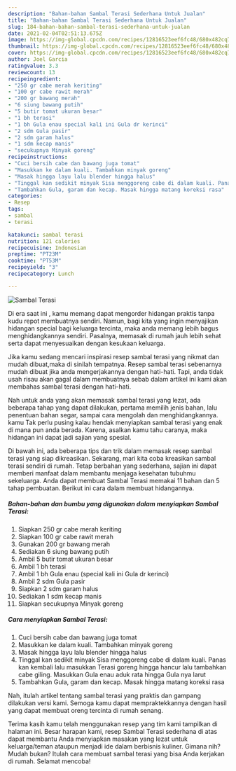 ```yaml
---
description: "Bahan-bahan Sambal Terasi Sederhana Untuk Jualan"
title: "Bahan-bahan Sambal Terasi Sederhana Untuk Jualan"
slug: 184-bahan-bahan-sambal-terasi-sederhana-untuk-jualan
date: 2021-02-04T02:51:13.675Z
image: https://img-global.cpcdn.com/recipes/12816523eef6fc48/680x482cq70/sambal-terasi-foto-resep-utama.jpg
thumbnail: https://img-global.cpcdn.com/recipes/12816523eef6fc48/680x482cq70/sambal-terasi-foto-resep-utama.jpg
cover: https://img-global.cpcdn.com/recipes/12816523eef6fc48/680x482cq70/sambal-terasi-foto-resep-utama.jpg
author: Joel Garcia
ratingvalue: 3.3
reviewcount: 13
recipeingredient:
- "250 gr cabe merah keriting"
- "100 gr cabe rawit merah"
- "200 gr bawang merah"
- "6 siung bawang putih"
- "5 butir tomat ukuran besar"
- "1 bh terasi"
- "1 bh Gula enau special kali ini Gula dr kerinci"
- "2 sdm Gula pasir"
- "2 sdm garam halus"
- "1 sdm kecap manis"
- "secukupnya Minyak goreng"
recipeinstructions:
- "Cuci bersih cabe dan bawang juga tomat"
- "Masukkan ke dalam kuali. Tambahkan minyak goreng"
- "Masak hingga layu lalu blender hingga halus"
- "Tinggal kan sedikit minyak Sisa menggoreng cabe di dalam kuali. Panas kan kembali lalu masukkan Terasi goreng hingga hancur lalu tambahkan cabe giling. Masukkan Gula enau aduk rata hingga Gula nya larut"
- "Tambahkan Gula, garam dan kecap. Masak hingga matang koreksi rasa"
categories:
- Resep
tags:
- sambal
- terasi

katakunci: sambal terasi 
nutrition: 121 calories
recipecuisine: Indonesian
preptime: "PT23M"
cooktime: "PT53M"
recipeyield: "3"
recipecategory: Lunch

---
```



![Sambal Terasi](https://img-global.cpcdn.com/recipes/12816523eef6fc48/680x482cq70/sambal-terasi-foto-resep-utama.jpg)

Di era  saat ini , kamu memang dapat mengorder hidangan praktis tanpa kudu repot membuatnya sendiri. Namun, bagi kita yang ingin menyajikan hidangan special bagi keluarga tercinta, maka anda memang lebih bagus menghidangkannya sendiri. Pasalnya, memasak di rumah jauh lebih sehat serta dapat menyesuaikan dengan kesukaan keluarga.

Jika kamu sedang mencari inspirasi resep sambal terasi yang nikmat dan mudah dibuat,maka di sinilah tempatnya. Resep sambal terasi  sebenarnya mudah dibuat jika anda mengerjakannya dengan hati-hati. Tapi, anda tidak usah risau akan gagal dalam membuatnya 
sebab dalam artikel ini kami akan membahas sambal terasi dengan hati-hati.  



Nah untuk anda yang akan memasak sambal terasi yang lezat, ada beberapa tahap yang dapat dilakukan, pertama memilih jenis bahan, lalu penentuan bahan segar, sampai cara mengolah dan menghidangkannya. kamu Tak perlu pusing kalau hendak menyiapkan sambal terasi yang enak di mana pun anda berada. Karena, asalkan kamu  tahu caranya, maka hidangan ini dapat jadi sajian yang spesial.

Di bawah ini, ada beberapa tips dan trik dalam memasak resep sambal terasi yang siap dikreasikan. Sekarang, mari kita coba kreasikan sambal terasi sendiri di rumah. Tetap berbahan yang sederhana, sajian ini dapat memberi manfaat dalam membantu menjaga kesehatan tubuhmu sekeluarga. Anda dapat membuat Sambal Terasi memakai 11 bahan dan 5 tahap pembuatan. Berikut ini cara dalam membuat hidangannya.

<!--inarticleads1-->

##### Bahan-bahan dan bumbu yang digunakan dalam menyiapkan Sambal Terasi:

1. Siapkan 250 gr cabe merah keriting
1. Siapkan 100 gr cabe rawit merah
1. Gunakan 200 gr bawang merah
1. Sediakan 6 siung bawang putih
1. Ambil 5 butir tomat ukuran besar
1. Ambil 1 bh terasi
1. Ambil 1 bh Gula enau (special kali ini Gula dr kerinci)
1. Ambil 2 sdm Gula pasir
1. Siapkan 2 sdm garam halus
1. Sediakan 1 sdm kecap manis
1. Siapkan secukupnya Minyak goreng




<!--inarticleads2-->

##### Cara menyiapkan Sambal Terasi:

1. Cuci bersih cabe dan bawang juga tomat
1. Masukkan ke dalam kuali. Tambahkan minyak goreng
1. Masak hingga layu lalu blender hingga halus
1. Tinggal kan sedikit minyak Sisa menggoreng cabe di dalam kuali. Panas kan kembali lalu masukkan Terasi goreng hingga hancur lalu tambahkan cabe giling. Masukkan Gula enau aduk rata hingga Gula nya larut
1. Tambahkan Gula, garam dan kecap. Masak hingga matang koreksi rasa




Nah, itulah artikel tentang  sambal terasi  yang praktis dan gampang dilakukan versi kami. Semoga kamu dapat mempraktekkannya dengan hasil yang dapat membuat oreng tercinta di rumah senang. 

Terima kasih kamu telah menggunakan resep yang tim kami tampilkan di halaman ini. Besar harapan kami, resep  Sambal Terasi sederhana di atas dapat membantu Anda menyiapkan masakan yang lezat untuk keluarga/teman ataupun menjadi ide dalam berbisnis kuliner. Gimana nih? Mudah bukan? Itulah cara membuat sambal terasi yang bisa Anda kerjakan di rumah. Selamat mencoba!

